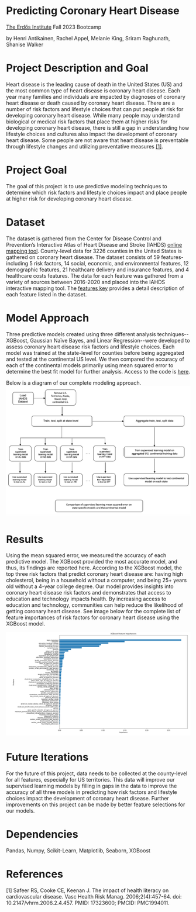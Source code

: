 # Predicting Coronary Heart Disease
[The Erdős Institute](https://www.erdosinstitute.org/) Fall 2023 Bootcamp

by Henri Antikainen, Rachel Appel, Melanie King, Sriram Raghunath, Shanise Walker

# Project Description and Goal
Heart disease is the leading cause of death in the United States (US) and the most common type of heart disease is coronary heart disease. Each year many families and individuals are impacted by diagnoses of coronary heart disease or death caused by coronary heart disease. There are a number of risk factors and lifestyle choices that can put people at risk for developing coronary heart disease. While many people may understand biological or medical risk factors that place them at higher risks for developing coronary heart disease, there is still a gap in understanding how lifestyle choices and cultures also impact the development of coronary heart disease. Some people are not aware that heart disease is preventable through lifestyle changes and utilizing preventative measures [[1]](https://www.ncbi.nlm.nih.gov/pmc/articles/PMC1994011/#:~:text=Some%20are%20not%20even%20aware,(Rogers%20et%20al%202000)).

# Project Goal
The goal of this project is to use predictive modeling techniques to determine which risk factors and lifestyle choices impact and place people at higher risk for developing coronary heart disease. 

# Dataset
The dataset is gathered from the  Center for Disease Control and Prevention’s Interactive Atlas of Heart Disease and Stroke (IAHDS) [online mapping tool](https://www.cdc.gov/dhdsp/maps/atlas/index.htm). County-level data for 3226 counties in the United States is gathered on coronary heart disease. The dataset consists of 59 features-including 5 risk factors, 14 social, economic, and environmental features, 12 demographic features, 21 healthcare delivery and insurance features, and 4 healthcare costs features. The data for each feature was gathered from a variety of sources between 2016-2020 and placed into the IAHDS interactive mapping tool. The [features key](https://github.com/shanise1/PCD/blob/main/Dataset%20Features%20Key.pdf) provides a detail description of each feature listed in the dataset.  

# Model Approach 
Three predictive models created using three different analysis techniques--XGBoost, Gaussian Naïve Bayes, and Linear Regression--were developed to assess coronary heart disease risk factors and lifestyle choices. Each model was trained at the state-level for counties before being aggregated and tested at the continental US level. We then compared the accuracy of each of the continental models primarily using mean squared error to determine the best fit model for further analysis. Access to the code is [here](https://github.com/shanise1/PCD/blob/main/3models_final.ipynb).

Below is a diagram of our complete modeling approach.  
![model](images/modelapproach.png)

# Results 
Using the mean squared error, we measured the accuracy of each predictive model. The XGBoost provided the most accurate model, and thus, its findings are reported here.  According to the XGBoost model, the top three risk factors that predict coronary heart disease are: having high cholesterol, being in a household without a computer, and being 25+ years old without a 4-year college degree. Our model provides insights into coronary heart disease risk factors and demonstrates that access to education and technology impacts health. By increasing access to education and technology, communities can help reduce the likelihood of getting coronary heart disease.  See image below for the complete list of feature importances of risk factors for coronary heart disease using the XGBoost model.

![xgboostresults](images/xgboostresults.png)

# Future Iterations
For the future of this project, data needs to be collected at the county-level for all features, especially for US territories. This data will improve our supervised learning models by filling in gaps in the data to improve the accuracy of all three models in predicting how risk factors and lifestyle choices impact the development of coronary heart disease. Further improvements on this project can be made by better feature selections for our models. 

# Dependencies
Pandas, Numpy, Scikit-Learn, Matplotlib, Seaborn, XGBoost

# References
[1] Safeer RS, Cooke CE, Keenan J. The impact of health literacy on cardiovascular disease. Vasc Health Risk Manag. 2006;2(4):457-64. doi: 10.2147/vhrm.2006.2.4.457. PMID: 17323600; PMCID: PMC1994011.
